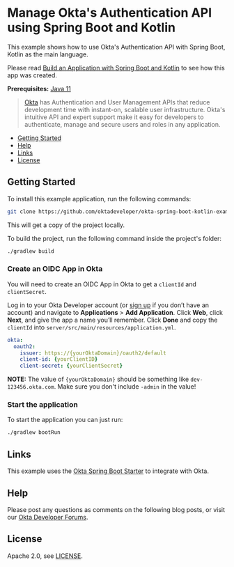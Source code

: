 # Manage Okta's Authentication API using Spring Boot and Kotlin

This example shows how to use Okta's Authentication API with Spring Boot, Kotlin as the main language.

Please read [Build an Application with Spring Boot and Kotlin](http://developer.okta.com/blog/2019/09/17/build-a-spring-boot-kotlin-app) to see how this app was created.

**Prerequisites:** [Java 11](https://adoptopenjdk.net)

> [Okta](https://developer.okta.com/) has Authentication and User Management APIs that reduce development time with instant-on, scalable user infrastructure. Okta's intuitive API and expert support make it easy for developers to authenticate, manage and secure users and roles in any application.

* [Getting Started](#getting-started)
* [Help](#help)
* [Links](#links)
* [License](#license)

## Getting Started

To install this example application, run the following commands:

```bash
git clone https://github.com/oktadeveloper/okta-spring-boot-kotlin-example.git
```

This will get a copy of the project locally. 

To build the project, run the following command inside the project's folder:

```bash
./gradlew build
```

### Create an OIDC App in Okta

You will need to create an OIDC App in Okta to get a `clientId` and `clientSecret`. 

Log in to your Okta Developer account (or [sign up](https://developer.okta.com/signup/) if you don’t have an account) and navigate to **Applications** > **Add Application**. Click **Web**, click **Next**, and give the app a name you’ll remember. Click **Done** and copy the `clientId` into `server/src/main/resources/application.yml`. 

```yaml
okta:  
  oauth2:  
    issuer: https://{yourOktaDomain}/oauth2/default  
    client-id: {yourClientID}
    client-secret: {yourClientSecret}
```

**NOTE:** The value of `{yourOktaDomain}` should be something like `dev-123456.okta.com`. Make sure you don't include `-admin` in the value!

### Start the application

To start the application you can just run:

```bash
./gradlew bootRun
```

## Links

This example uses the [Okta Spring Boot Starter](https://github.com/okta/okta-spring-boot) to integrate with Okta.

## Help

Please post any questions as comments on the following blog posts, or visit our [Okta Developer Forums](https://devforum.okta.com/).

## License

Apache 2.0, see [LICENSE](LICENSE).

